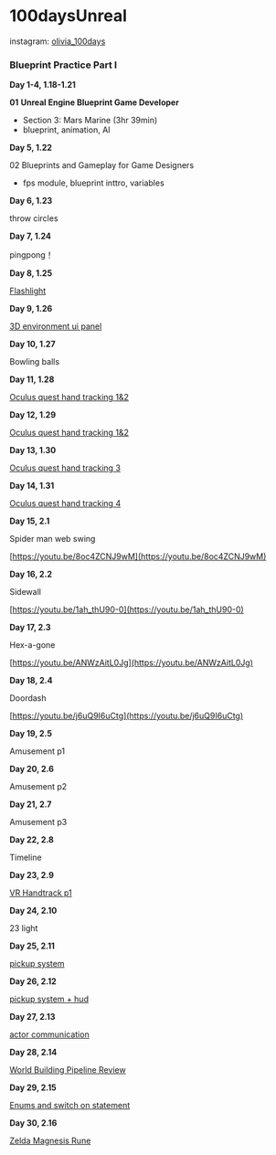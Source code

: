 # 100daysUnreal
instagram: [olivia_100days](https://www.instagram.com/olivia_100days/)

### Blueprint Practice Part I

**Day 1-4, 1.18-1.21** 

**01** **Unreal Engine Blueprint Game Developer**

- Section 3: Mars Marine (3hr 39min)
- blueprint, animation, AI

**Day 5, 1.22**

02 Blueprints and Gameplay for Game Designers

- fps module, blueprint inttro, variables

**Day 6, 1.23**

throw circles

**Day 7, 1.24**

pingpong！

**Day 8, 1.25**

[Flashlight](https://youtu.be/mVvyHKGPSaY)

**Day 9, 1.26**

[3D environment ui panel](https://youtu.be/4sxxe9_w9Zs)

**Day 10, 1.27**

Bowling balls

**Day 11, 1.28**

[Oculus quest hand tracking 1&2](https://youtu.be/sSdpPtlEk20)

**Day 12, 1.29**

[Oculus quest hand tracking 1&2](https://youtu.be/sSdpPtlEk20)

**Day 13, 1.30**

[Oculus quest hand tracking 3](https://youtu.be/sSdpPtlEk20)

**Day 14, 1.31**

[Oculus quest hand tracking 4](https://youtu.be/sSdpPtlEk20)

**Day 15, 2.1**

Spider man web swing 

[https://youtu.be/8oc4ZCNJ9wM](https://youtu.be/8oc4ZCNJ9wM)

**Day 16, 2.2**

Sidewall

[https://youtu.be/1ah_thU90-0](https://youtu.be/1ah_thU90-0)

**Day 17, 2.3**

Hex-a-gone

[https://youtu.be/ANWzAitL0Jg](https://youtu.be/ANWzAitL0Jg)

**Day 18, 2.4**

Doordash

[https://youtu.be/j6uQ9I6uCtg](https://youtu.be/j6uQ9I6uCtg)

**Day 19, 2.5**

Amusement p1

**Day 20, 2.6**

Amusement p2

**Day 21, 2.7**

Amusement p3

**Day 22, 2.8**

Timeline

**Day 23, 2.9**

[VR Handtrack p1](https://youtu.be/sSdpPtlEk20)

**Day 24, 2.10**

23 light

**Day 25, 2.11**

[pickup system](https://docs.unrealengine.com/4.27/en-US/Resources/ContentExamples/Blueprints_Advanced/2_5/)

**Day 26, 2.12**

[pickup system + hud](https://docs.unrealengine.com/4.27/en-US/Resources/ContentExamples/Blueprints_Advanced/2_5/)

**Day 27, 2.13**

[actor communication](https://docs.unrealengine.com/4.27/en-US/ProgrammingAndScripting/ActorCommunication/)

**Day 28, 2.14**

[World Building Pipeline Review](https://learn.unrealengine.com/home/LearningPath/113226)

**Day 29, 2.15**

[Enums and switch on statement](https://www.unrealengine.com/marketplace/en-US/product/advanced-locomotion-system-v1)

**Day 30, 2.16**

[Zelda Magnesis Rune](https://youtu.be/-3skkNbervM)
